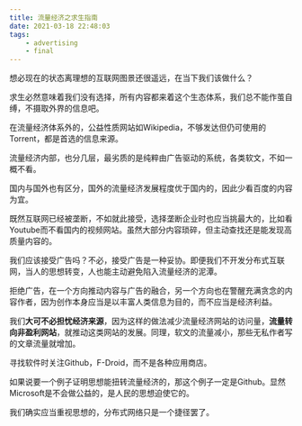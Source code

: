 ```yaml
---
title: 流量经济之求生指南
date: 2021-03-18 22:48:03
tags:
    - advertising
    - final
---
```





想必现在的状态离理想的互联网图景还很遥远，在当下我们该做什么？

求生必然意味着我们没有选择，所有内容都来着这个生态体系，我们总不能作茧自缚，不摄取外界的信息吧。

在流量经济体系外的，公益性质网站如Wikipedia，不够发达但仍可使用的Torrent，都是首选的信息来源。

流量经济内部，也分几层，最劣质的是纯粹由广告驱动的系统，各类软文，不如一概不看。

国内与国外也有区分，国外的流量经济发展程度优于国内的，因此少看百度的内容为宜。

既然互联网已经被垄断，不如就此接受，选择垄断企业时也应当挑最大的，比如看Youtube而不看国内的视频网站。虽然大部分内容琐碎，但主动查找还是能发现高质量内容的。

我们应该接受广告吗？不必，接受广告是一种妥协。即便我们不开发分布式互联网，当人的思想转变，人也能主动避免陷入流量经济的泥潭。

拒绝广告，在一个方向推动内容与广告的融合，另一个方向也在警醒充满贪念的内容作者，因为创作本身应当是以丰富人类信息为目的，而不应当是经济利益。

我们**大可不必担忧经济来源**，因为这样的做法减少流量经济网站的访问量，**流量转向非盈利网站**，就推动这类网站的发展。同理，软文的流量减小，那些无私作者写的文章流量就增加。

寻找软件时关注Github，F-Droid，而不是各种应用商店。

如果说要一个例子证明思想能扭转流量经济的，那这个例子一定是Github。显然Microsoft是不会做公益的，是人民的思想迫使它的。

我们确实应当重视思想的，分布式网络只是一个捷径罢了。